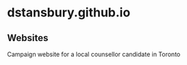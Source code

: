 # dstansbury.github.io
## Websites
Campaign website for a local counsellor candidate in Toronto
<a href="https://github.com/dstansbury/aly-campaign-site"> </a>
